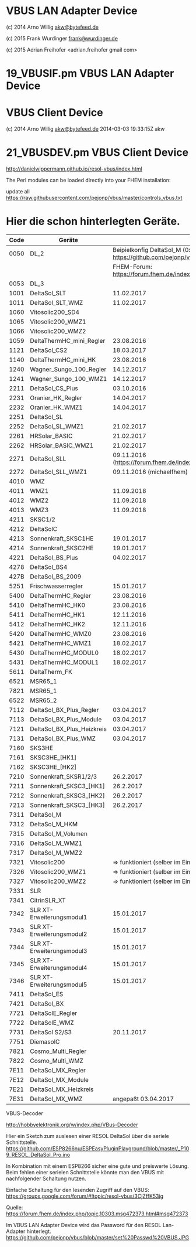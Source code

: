 # VBUS LAN Adapter Device

 (c) 2014 Arno Willig <akw@bytefeed.de>
 
 (c) 2015 Frank Wurdinger <frank@wurdinger.de>
 
 (c) 2015 Adrian Freihofer <adrian.freihofer gmail com>

# 19_VBUSIF.pm    VBUS LAN Adapter Device


# VBUS Client Device

 (c) 2014 Arno Willig <akw@bytefeed.de>  2014-03-03 19:33:15Z akw 

# 21_VBUSDEV.pm   VBUS Client Device 


http://danielwippermann.github.io/resol-vbus/index.html



The Perl modules can be loaded directly into your FHEM installation:

 update all https://raw.githubusercontent.com/pejonp/vbus/master/controls_vbus.txt



Hier die schon hinterlegten Geräte. 
======

|Code | Geräte|Bemerkung|
| ------------- | ----------- | ----------- |
|0050 |  DL_2 | Beipielkonfig DeltaSol_M (0x7311): https://github.com/pejonp/vbus/blob/master/dl2_httpmod_fhem.cfg 
|     |       | FHEM-Forum: https://forum.fhem.de/index.php/topic,10303.msg347411.html#msg347411
|0053 |  DL_3 |
|1001|DeltaSol_SLT| 11.02.2017
|1011|DeltaSol_SLT_WMZ| 11.02.2017
|1060|Vitosolic200_SD4|
|1065|Vitosolic200_WMZ1|
|1066|Vitosolic200_WMZ2|
|1059|DeltaThermHC_mini_Regler| 23.08.2016
|1121|DeltaSol_CS2| 18.03.2017
|1140|DeltaThermHC_mini_HK| 23.08.2016
|1240|Wagner_Sungo_100_Regler| 14.12.2017
|1241|Wagner_Sungo_100_WMZ1| 14.12.2017
|2211|DeltaSol_CS_Plus| 03.10.2016
|2231|Oranier_HK_Regler| 14.04.2017
|2232|Oranier_HK_WMZ1| 14.04.2017
|2251|DeltaSol_SL|
|2252|DeltaSol_SL_WMZ1| 21.02.2017
|2261|HRSolar_BASIC| 21.02.2017
|2262|HRSolar_BASIC_WMZ1| 21.02.2017
|2271|DeltaSol_SLL|09.11.2016 (https://forum.fhem.de/index.php/topic,10303.msg518538.html#msg518538)
|2272|DeltaSol_SLL_WMZ1|09.11.2016 (michaelfhem)
|4010|WMZ|
|4011|WMZ1| 11.09.2018
|4012|WMZ2| 11.09.2018
|4013|WMZ3| 11.09.2018
|4211|SKSC1/2|
|4212|DeltaSolC|
|4213|Sonnenkraft_SKSC1HE|19.01.2017
|4214|Sonnenkraft_SKSC2HE|19.01.2017
|4221|DeltaSol_BS_Plus|04.02.2017
|4278|DeltaSol_BS4|
|427B|DeltaSol_BS_2009|
|5251|Frischwasserregler| 15.01.2017
|5400|DeltaThermHC_Regler| 23.08.2016
|5410|DeltaThermHC_HK0| 23.08.2016
|5411|DeltaThermHC_HK1| 12.11.2016
|5412|DeltaThermHC_HK2| 12.11.2016
|5420|DeltaThermHC_WMZ0| 23.08.2016
|5421|DeltaThermHC_WMZ1| 18.02.2017
|5430|DeltaThermHC_MODUL0| 18.02.2017
|5431|DeltaThermHC_MODUL1| 18.02.2017
|5611|DeltaTherm_FK|
|6521|MSR65_1|
|7821|MSR65_1|
|6522|MSR65_2|
|7112|DeltaSol_BX_Plus_Regler| 03.04.2017
|7113|DeltaSol_BX_Plus_Module| 03.04.2017
|7121|DeltaSol_BX_Plus_Heizkreis| 03.04.2017
|7131|DeltaSol_BX_Plus_WMZ| 03.04.2017
|7160|SKS3HE|
|7161|SKSC3HE_[HK1]|
|7162|SKSC3HE_[HK2]|
|7210|Sonnenkraft_SKSR1/2/3|26.2.2017
|7211|Sonnenkraft_SKSC3_[HK1]|26.2.2017
|7212|Sonnenkraft_SKSC3_[HK2]|26.2.2017
|7213|Sonnenkraft_SKSC3_[HK3]|26.2.2017
|7311|DeltaSol_M|
|7312|DeltaSol_M_HKM|
|7315|DeltaSol_M_Volumen|
|7316|DeltaSol_M_WMZ1|
|7317|DeltaSol_M_WMZ2|
|7321|Vitosolic200|  => funktioniert (selber im Einsatz)
|7326|Vitosolic200_WMZ1|  => funktioniert (selber im Einsatz)
|7327|Vitosolic200_WMZ2|  => funktioniert (selber im Einsatz)
|7331|SLR|
|7341|CitrinSLR_XT|
|7342|SLR XT-Erweiterungsmodul1| 15.01.2017
|7343|SLR XT-Erweiterungsmodul2| 15.01.2017
|7344|SLR XT-Erweiterungsmodul3| 15.01.2017
|7345|SLR XT-Erweiterungsmodul4| 15.01.2017
|7346|SLR XT-Erweiterungsmodul5| 15.01.2017
|7411|DeltaSol_ES|
|7421|DeltaSol_BX|
|7721|DeltaSolE_Regler|
|7722|DeltaSolE_WMZ|
|7731|DeltaSol S2/S3|20.11.2017
|7751|DiemasolC|
|7821|Cosmo_Multi_Regler|
|7822|Cosmo_Multi_WMZ|
|7E11|DeltaSol_MX_Regler|
|7E12|DeltaSol_MX_Module|
|7E21|DeltaSol_MX_Heizkreis|
|7E31|DeltaSol_MX_WMZ| angepaßt 03.04.2017


VBUS-Decoder

http://hobbyelektronik.org/w/index.php/VBus-Decoder

Hier ein Sketch zum auslesen einer RESOL DeltaSol über die seriele Schnittstelle.
https://github.com/ESP8266nu/ESPEasyPluginPlayground/blob/master/_P109_RESOL_DeltaSol_Pro.ino

In Kombination mit einem ESP8266 sicher eine gute und preiswerte Lösung. Beim fehlen einer serielen Schnittstelle könnte man den VBUS mit nachfolgender Schaltung nutzen. 

Einfache Schaltung für den lesenden Zugriff auf den VBUS: https://groups.google.com/forum/#!topic/resol-vbus/3CjZffK53ig

Quelle: https://forum.fhem.de/index.php/topic,10303.msg472373.html#msg472373

Im VBUS LAN Adapter Device wird das Password für den RESOL Lan-Adapter hinterlegt.
https://github.com/pejonp/vbus/blob/master/set%20Passwd%20VBUS.JPG
